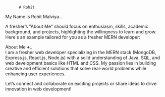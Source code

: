           # Rohit    
 My Name is Rohit Malviya...                           
      
                             
A fresher’s "About Me" should focus on enthusiasm, skills, academic background, and projects,  highlighting the willingness to learn and grow. Here's an example tailored for you as a fresher MERN developer:
                 
About Me __+___                           
I am a fresher web developer specializing in the MERN stack (MongoDB, Express.js, React.js, Node.js) with a solid understanding of Java, SQL, and web development basics like HTML and CSS. My passion lies in building creative and efficient solutions that solve real-world problems while enhancing user experiences.                                
                                                                                                                    
                       
Let’s connect and collaborate on exciting projects or share ideas to drive innovation in web development!                                                                                                                                              
                                                                                                                                                             
                         
                             
